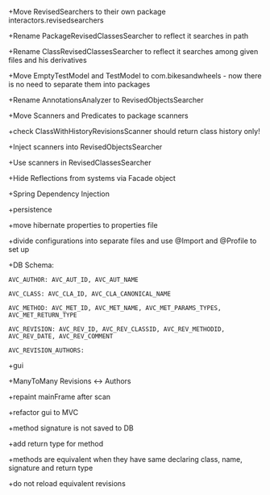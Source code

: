 +Move RevisedSearchers to their own package interactors.revisedsearchers

+Rename PackageRevisedClassesSearcher to reflect it searches in path

+Rename ClassRevisedClassesSearcher to reflect it searches among given files and his derivatives

+Move EmptyTestModel and TestModel to com.bikesandwheels - now there is no need to separate them into packages

+Rename AnnotationsAnalyzer to RevisedObjectsSearcher

+Move Scanners and Predicates to package scanners

+check ClassWithHistoryRevisionsScanner should return class history only!

+Inject scanners into RevisedObjectsSearcher

+Use scanners in RevisedClassesSearcher

+Hide Reflections from systems via Facade object

+Spring Dependency Injection

+persistence

+move hibernate properties to properties file

+divide configurations into separate files and use @Import and @Profile to set up
 
+DB Schema:

    
    AVC_AUTHOR: AVC_AUT_ID, AVC_AUT_NAME
    
    AVC_CLASS: AVC_CLA_ID, AVC_CLA_CANONICAL_NAME
    
    AVC_METHOD: AVC_MET_ID, AVC_MET_NAME, AVC_MET_PARAMS_TYPES, AVC_MET_RETURN_TYPE
    
    AVC_REVISION: AVC_REV_ID, AVC_REV_CLASSID, AVC_REV_METHODID, AVC_REV_DATE, AVC_REV_COMMENT

    AVC_REVISION_AUTHORS:

+gui

+ManyToMany Revisions <-> Authors

+repaint mainFrame after scan

+refactor gui to MVC

+method signature is not saved to DB

+add return type for method

+methods are equivalent when they have same declaring class, name, signature and return type

+do not reload equivalent revisions

